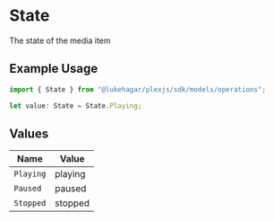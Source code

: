 # State

The state of the media item

## Example Usage

```typescript
import { State } from "@lukehagar/plexjs/sdk/models/operations";

let value: State = State.Playing;
```

## Values

| Name      | Value     |
| --------- | --------- |
| `Playing` | playing   |
| `Paused`  | paused    |
| `Stopped` | stopped   |
